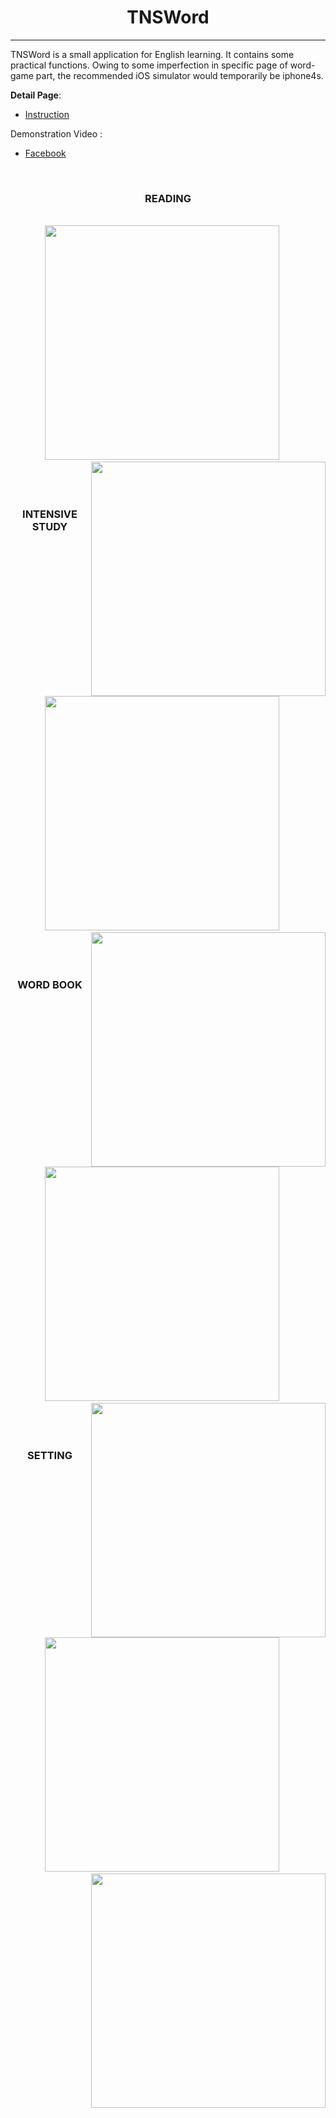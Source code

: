 # <div align=center> TNSWord   </div>         

------
TNSWord is a small application for English learning. It contains some practical functions. Owing to some imperfection in specific page of word-game part, the recommended iOS simulator would temporarily be iphone4s.


<b>Detail Page</b>: 
* [Instruction](https://tanny2015.github.io/TNSWord/en_instructions.html)

Demonstration Video :                
* [Facebook](https://www.facebook.com/ioooijoijo/videos/1480370412284285/?pnref=story)    
      
<br>

### <div align=center> READING </div>
<br>       
<div style="text-align:center"><img src="https://tanny2015.github.io/TNSWord/img/reading_home.jpg" width="375" />&nbsp&nbsp&nbsp&nbsp&nbsp<img src="https://tanny2015.github.io/TNSWord/img/common_search.jpg" width="375" align="right" /></div> 


<br>
<br>
<br>

### <div align=center> INTENSIVE STUDY </div>
<br>         
<div style="text-align:center">
<img src="https://tanny2015.github.io/TNSWord/img/game_home_choice.jpg" width="375" />&nbsp&nbsp&nbsp&nbsp&nbsp  <img src="https://tanny2015.github.io/TNSWord/img/game_detail.jpg" width="375"  align="right" /></div> 
       
<br>
<br>
<br>

### <div align=center> WORD BOOK </div>
<br>           
<div style="text-align:center"><img src="https://tanny2015.github.io/TNSWord/img/wordbook_home.jpg" width="375" />&nbsp&nbsp&nbsp&nbsp&nbsp<img src="https://tanny2015.github.io/TNSWord/img/wordbook_detail.jpg" width="375" align="right"  /></div> 

<br>
<br>
<br>

### <div align=center> SETTING </div>
<br>          
<div style="text-align:center"><img src="https://tanny2015.github.io/TNSWord/img/setting_home.jpg" width="375" />&nbsp&nbsp&nbsp&nbsp&nbsp<img src="https://tanny2015.github.io/TNSWord/img/game_record.jpg" width="375"  align="right" /></div> 


